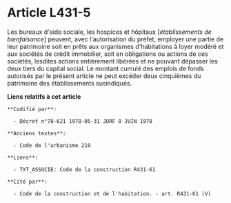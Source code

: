 # Article L431-5

Les bureaux d'aide sociale, les hospices et hôpitaux [*établissements de bienfaisance*] peuvent, avec l'autorisation du
préfet, employer une partie de leur patrimoine soit en prêts aux organismes d'habitations à loyer modéré et aux sociétés de
crédit immobilier, soit en obligations ou actions de ces sociétés, lesdites actions entièrement libérées et ne pouvant
dépasser les deux tiers du capital social. Le montant cumulé des emplois de fonds autorisés par le présent article ne peut
excéder deux cinquièmes du patrimoine des établissements susindiqués.

**Liens relatifs à cet article**

	**Codifié par**:

	  - Décret n°78-621 1978-05-31 JORF 8 JUIN 1978

	**Anciens textes**:

	  - Code de l'urbanisme 210

	**Liens**:

	  - TXT_ASSOCIE: Code de la construction R431-61

	**Cité par**:

	  - Code de la construction et de l'habitation. - art. R431-61 (V)
